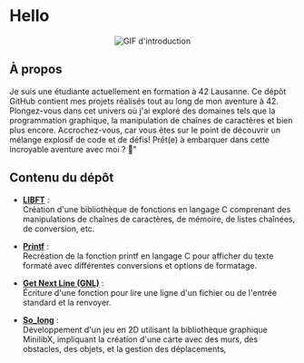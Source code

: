 # Hello



<div align="center">
  <img src="https://media.tenor.com/TAmmjKMJmwIAAAAC/animated-koi-fish.gif" alt="GIF d'introduction">
</div>

## À propos
Je suis une étudiante actuellement en formation à 42 Lausanne. Ce dépôt GitHub contient mes projets réalisés tout au long de mon aventure à 42.
Plongez-vous dans cet univers où j'ai exploré des domaines tels que la programmation graphique, la manipulation de chaînes de caractères et bien plus encore. Accrochez-vous, car vous êtes sur le point de découvrir un mélange explosif de code et de défis! Prêt(e) à embarquer dans cette incroyable aventure avec moi ? 🚀"

## Contenu du dépôt

- [**LIBFT**](https://github.com/nyuku/Libft_rank0) :
  <br>
  Création d'une bibliothèque de fonctions en langage C comprenant des manipulations de chaînes de caractères, de mémoire, de listes chaînées, de conversion, etc.
  
- [**Printf**](https://github.com/nyuku/ft_printf) :
  <br>
  Recréation de la fonction printf en langage C pour afficher du texte formaté avec différentes conversions et options de formatage.
  
- [**Get Next Line (GNL)**](https://github.com/nyuku/get-next-line) :
  <br>
  Écriture d'une fonction pour lire une ligne d'un fichier ou de l'entrée standard et la renvoyer.

- [**So_long**](https://github.com/nyuku/so-long) :
  <br>
  Développement d'un jeu en 2D utilisant la bibliothèque graphique MinilibX, impliquant la création d'une carte avec des murs, des obstacles, des objets, et la gestion des déplacements,

